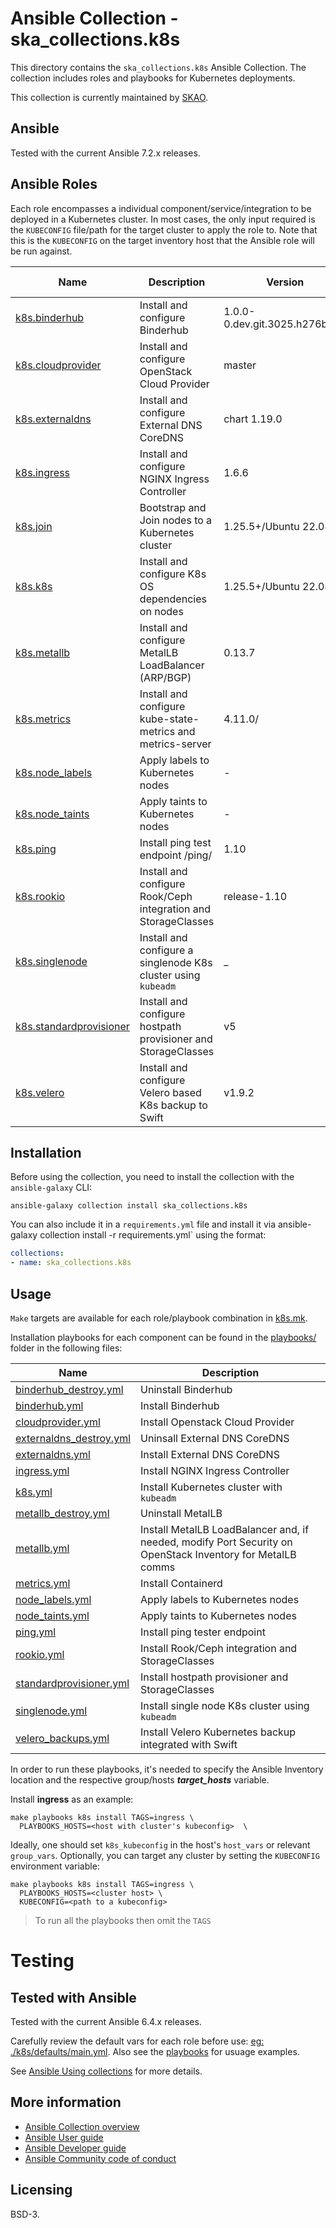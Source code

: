# Ansible Collection - ska_collections.k8s

This directory contains the `ska_collections.k8s` Ansible Collection. The collection includes roles and playbooks for Kubernetes deployments.

This collection is currently maintained by [SKAO](https://www.skao.int/).

## Ansible

Tested with the current Ansible 7.2.x releases.

## Ansible Roles

Each role encompasses a individual component/service/integration to be deployed in a Kubernetes cluster.  In most cases, the only input required is the `KUBECONFIG` file/path for the target cluster to apply the role to.  Note that this is the `KUBECONFIG` on the target inventory host that the Ansible role will be run against.

| Name | Description | Version | K8s Requirements |
| ---- | ----------- | ------- | --- |
| [k8s.binderhub](./roles/binderhub) | Install and configure Binderhub | 1.0.0-0.dev.git.3025.h276be90 | 1.25.5+ |
| [k8s.cloudprovider](./roles/cloudprovider) | Install and configure OpenStack Cloud Provider | master | 1.25.5+ |
| [k8s.externaldns](./roles/externaldns) | Install and configure External DNS CoreDNS| chart 1.19.0 | 1.25.5+ |
| [k8s.ingress](./roles/ingress) | Install and configure NGINX Ingress Controller | 1.6.6 | 1.25.5+ |
| [k8s.join](./roles/join) | Bootstrap and Join nodes to a Kubernetes cluster | 1.25.5+/Ubuntu 22.04 | 1.25.5+ |
| [k8s.k8s](./roles/k8s) | Install and configure K8s OS dependencies on nodes | 1.25.5+/Ubuntu 22.04 | 1.25.5+ |
| [k8s.metallb](./roles/metallb) | Install and configure MetalLB LoadBalancer (ARP/BGP)  | 0.13.7 | 1.25.5+ |
| [k8s.metrics](./roles/metrics) | Install and configure kube-state-metrics and metrics-server | 4.11.0/ | 1.25.5+ |
| [k8s.node_labels](./roles/node_labels) | Apply labels to Kubernetes nodes | - | 1.25.5+ |
| [k8s.node_taints](./roles/node_taints) | Apply taints to Kubernetes nodes | - | 1.25.5+ |
| [k8s.ping](./roles/ping) | Install ping test endpoint /ping/ | 1.10 | 1.25.5+ |
| [k8s.rookio](./roles/rookio) | Install and configure Rook/Ceph integration and StorageClasses | release-1.10 | 1.25.5+ |
| [k8s.singlenode](./roles/singlenode) | Install and configure a singlenode K8s cluster using `kubeadm` | _ | 1.26.4+ |
| [k8s.standardprovisioner](./roles/standardprovisioner) | Install and configure hostpath provisioner and StorageClasses | v5 | 1.25.5+ |
| [k8s.velero](./roles/velero) | Install and configure Velero based K8s backup to Swift | v1.9.2 | 1.25.5+ |

## Installation

Before using the collection, you need to install the collection with the `ansible-galaxy` CLI:

    ansible-galaxy collection install ska_collections.k8s

You can also include it in a `requirements.yml` file and install it via ansible-galaxy collection install -r requirements.yml` using the format:

```yaml
collections:
- name: ska_collections.k8s
```

## Usage

`Make` targets are available for each role/playbook combination in [k8s.mk](../../../resources/jobs/k8s.mk).

Installation playbooks for each component can be found in the [playbooks/](./playbooks) folder in the following files:

| Name | Description |
| ---- | ----------- |
| [binderhub_destroy.yml](./playbooks/binderhub_destroy.yml) | Uninstall Binderhub |
| [binderhub.yml](./playbooks/binderhub.yml) | Install Binderhub |
| [cloudprovider.yml](./playbooks/cloudprovider.yml) | Install Openstack Cloud Provider |
| [externaldns_destroy.yml](./playbooks/externaldns_destroy.yml) | Uninsall External DNS CoreDNS |
| [externaldns.yml](./playbooks/externaldns.yml) | Install External DNS CoreDNS |
| [ingress.yml](./playbooks/ingress.yml) | Install NGINX Ingress Controller |
| [k8s.yml](./playbooks/k8s.yml) | Install Kubernetes cluster with `kubeadm` |
| [metallb_destroy.yml](./playbooks/metallb_destroy.yml) | Uninstall MetalLB |
| [metallb.yml](./playbooks/metallb.yml) | Install MetalLB LoadBalancer and, if needed, modify Port Security on OpenStack Inventory for MetalLB comms|
| [metrics.yml](./playbooks/metrics.yml) | Install Containerd|
| [node_labels.yml](./playbooks/node_labels.yml) | Apply labels to Kubernetes nodes |
| [node_taints.yml](./playbooks/node_taints.yml) | Apply taints to Kubernetes nodes |
| [ping.yml](./playbooks/ping.yml) | Install ping tester endpoint |
| [rookio.yml](./playbooks/rookio.yml) | Install Rook/Ceph integration and StorageClasses |
| [standardprovisioner.yml](./playbooks/standardprovisioner.yml) | Install hostpath provisioner and StorageClasses |
| [singlenode.yml](./playbooks/singlenode.yml) | Install single node K8s cluster using `kubeadm` |
| [velero_backups.yml](./playbooks/velero_backups.yml) | Install Velero Kubernetes backup integrated with Swift |

In order to run these playbooks, it's needed to specify the Ansible Inventory location and the respective group/hosts ***target_hosts*** variable.

Install **ingress** as an example:
```
make playbooks k8s install TAGS=ingress \
  PLAYBOOKS_HOSTS=<host with cluster's kubeconfig>  \
```

Ideally, one should set `k8s_kubeconfig` in the host's `host_vars` or relevant `group_vars`. Optionally, you can target any cluster by setting the `KUBECONFIG` environment variable:

```
make playbooks k8s install TAGS=ingress \
  PLAYBOOKS_HOSTS=<cluster host> \
  KUBECONFIG=<path to a kubeconfig>
```


> To run all the playbooks then omit the `TAGS`


# Testing

## Tested with Ansible

Tested with the current Ansible 6.4.x releases.

Carefully review the default vars for each role before use: [eg: ./k8s/defaults/main.yml](./k8s/defaults/main.yml).
Also see the [playbooks](./playbooks/) for usuage examples.


See [Ansible Using collections](https://docs.ansible.com/ansible/latest/user_guide/collections_using.html) for more details.

## More information

- [Ansible Collection overview](https://github.com/ansible-collections/overview)
- [Ansible User guide](https://docs.ansible.com/ansible/latest/user_guide/index.html)
- [Ansible Developer guide](https://docs.ansible.com/ansible/latest/dev_guide/index.html)
- [Ansible Community code of conduct](https://docs.ansible.com/ansible/latest/community/code_of_conduct.html)

## Licensing

BSD-3.
